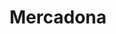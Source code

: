 ---
title: "Mercadona"
url: /talavera-de-la-reina/mercadona-paseo-del-muelle/
shop: supermercado
---